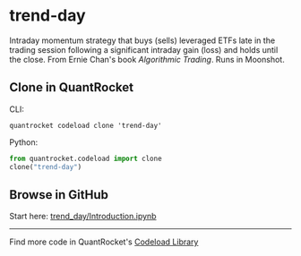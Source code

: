 # trend-day

Intraday momentum strategy that buys (sells) leveraged ETFs late in the trading session following a significant intraday gain (loss) and holds until the close. From Ernie Chan's book *Algorithmic Trading*. Runs in Moonshot.

## Clone in QuantRocket

CLI:

```shell
quantrocket codeload clone 'trend-day'
```

Python:

```python
from quantrocket.codeload import clone
clone("trend-day")
```

## Browse in GitHub

Start here: [trend_day/Introduction.ipynb](trend_day/Introduction.ipynb)

***

Find more code in QuantRocket's [Codeload Library](https://www.quantrocket.com/code/)
